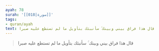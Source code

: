```yaml
---
ayah: 78
surah: '[[018|سورة]]'
tags:
- quran/ayah
text: قال هذا فراق بيني وبينك ۚ سأنبئك بتأويل ما لم تستطع عليه صبرا
---
```

> قال هذا فراق بيني وبينك ۚ سأنبئك بتأويل ما لم تستطع عليه صبرا
